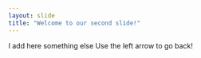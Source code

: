 ```yaml
---
layout: slide
title: "Welcome to our second slide!"
---
```

I add here something else
Use the left arrow to go back!
